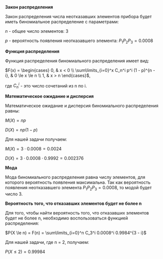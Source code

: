 

**Закон распределения**

Закон распределения числа неотказавших элементов прибора будет иметь биномиальное распределение с параметрами:

$n$ - общее число элементов: 3

$p$ - вероятность появления неотказавшего элемента: $P_1P_2P_3 = 0.0008$

**Функция распределения**

Функция распределения биномиального распределения имеет вид:

$F(x) = 
\begin{cases}
0, & x < 0 \\
\sum\limits_{i=0}^x C_n^i p^i (1 - p)^{n - i}, & 0 \le x \le n \\
1, & x > n
\end{cases}$,

где $C_n^i$ - это число сочетаний из n по i.

**Математическое ожидание и дисперсия**

Математическое ожидание и дисперсия биномиального распределения равны:

$M(X) = np$

$D(X) = np(1 - p)$

Для нашей задачи получаем:

$M(X) = 3 \cdot 0.0008 = 0.0024$

$D(X) = 3 \cdot 0.0008 \cdot 0.9992 = 0.002376$

**Мода**

Мода биномиального распределения равна числу элементов, для которого вероятность появления максимальна. Так как вероятность появления неотказавшего элемента $P_1P_2P_3 = 0.0008$, то модой будет число 3.

**Вероятность того, что отказавших элементов будет не более n**

Для того, чтобы найти вероятность того, что отказавших элементов будет не более n, необходимо воспользоваться функцией распределения:

$P(X \le n) = F(n) = \sum\limits_{i=0}^n C_3^i 0.0008^i 0.9984^{3 - i}$

Для нашей задачи, где n = 2, получаем:

$P(X \le 2) = 0.99984$